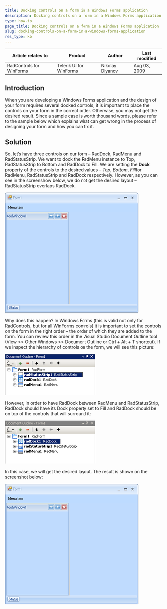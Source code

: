 ```yaml
---
title: Docking controls on a form in a Windows Forms application
description: Docking controls on a form in a Windows Forms application. Check it now!
type: how-to
page_title: Docking controls on a form in a Windows Forms application
slug: docking-controls-on-a-form-in-a-windows-forms-application
res_type: kb
---
```


|Article relates to|Product|Author|Last modified|  
|----|----|----|----|
|RadControls for WinForms|Telerik UI for WinForms|Nikolay Diyanov|Aug 03, 2009| 
 

## Introduction
   
When you are developing a Windows Forms application and the design of your form requires several docked controls, it is important to place the controls on your form in the correct order. Otherwise, you may not get the desired result. Since a sample case is worth thousand words, please refer to the sample below which explains what can get wrong in the process of designing your form and how you can fix it.  
   
## Solution  
   
So, let’s have three controls on our form – RadDock, RadMenu and RadStatusStrip. We want to dock the RadMenu instance to Top, RadStatusStrip to Bottom and RadDock to Fill. We are setting the **Dock** property of the controls to the desired values – *Top*, *Bottom*, *Fill*for RadMenu, RadStatusStrip and RadDock respectively. However, as you can see in the screenshow below, we do not get the desired layout – RadStatusStrip overlaps RadDock.   
   
![](Images/dockstatusoverlapping.png)  
   
Why does this happen? In Windows Forms (this is valid not only for RadControls, but for all WinForms controls) it is important to set the controls on the form in the right order – the order of which they are added to the form. You can review this order in the Visual Studio Document Outline tool (View &gt;&gt; Other Windows &gt;&gt; Document Outline or Ctrl + Alt + T shortcut). If we inspect the hierarchy of controls on the form, we will see this picture:  
   
![](Images/dockstatusoverlappingOutline.png)  
   
However, in order to have RadDock between RadMenu and RadStatusStrip, RadDock should have its Dock property set to Fill and RadDock should be on top of the controls that will surround it:  
   
![](Images/dockstatusokOutline.png)  
   
In this case, we will get the desired layout. The result is shown on the screenshot below:   
   
![](Images/dockstatusok.png)

